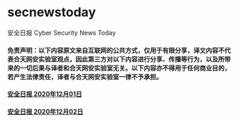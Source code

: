 # secnewstoday

安全日报 Cyber Security News Today

#### 免责声明：以下内容原文来自互联网的公共方式，仅用于有限分享，译文内容不代表合天网安实验室观点，因此第三方对以下内容进行分享、传播等行为，以及所带来的一切后果与译者和合天网安实验室无关。以下内容亦不得用于任何商业目的，若产生法律责任，译者与合天网安实验室一律不予承担。

#### [安全日报 2020年12月01日](https://github.com/hetianlab/secnewstoday/blob/master/Dec.2020/secnews-20201201.md)
#### [安全日报 2020年12月02日](https://github.com/hetianlab/secnewstoday/blob/master/Dec.2020/secnews-20201202.md)
